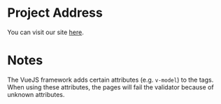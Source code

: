 
Project Address
================================================================================

You can visit our site [here](https://boardex-b8a9e.firebaseapp.com).

Notes
================================================================================

The VueJS framework adds certain attributes (e.g. `v-model`)
to the tags.
When using these attributes,
the pages will fail the validator
because of unknown attributes.
